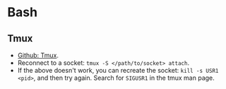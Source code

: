Bash
====

Tmux
----

* [Github: Tmux].
* Reconnect to a socket: `tmux -S </path/to/socket> attach`.
* If the above doesn't work, you can recreate the socket: `kill -s USR1 <pid>`,
  and then try again. Search for `SIGUSR1` in the tmux man page.


[Github: Tmux]: https://github.com/tmux/tmux
